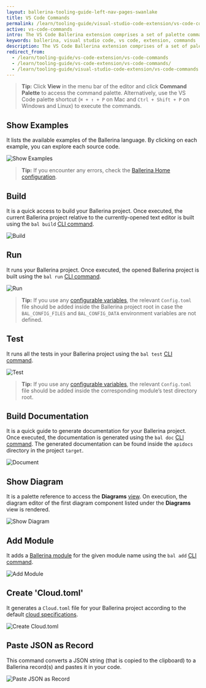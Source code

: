 ```yaml
---
layout: ballerina-tooling-guide-left-nav-pages-swanlake
title: VS Code Commands
permalink: /learn/tooling-guide/visual-studio-code-extension/vs-code-commands/
active: vs-code-commands
intro: The VS Code Ballerina extension comprises a set of palette commands to enable easy development using the inherent capabilities of the Ballerina language.
keywords: ballerina, visual studio code, vs code, extension, commands
description: The VS Code Ballerina extension comprises of a set of palette commands to enable easy development using the inherent capabilities of the Ballerina language.
redirect_from:
  - /learn/tooling-guide/vs-code-extension/vs-code-commands
  - /learn/tooling-guide/vs-code-extension/vs-code-commands/
  - /learn/tooling-guide/visual-studio-code-extension/vs-code-commands
---
```


>**Tip:** Click **View** in the menu bar of the editor and click **Command Palette** to access the command palette. Alternatively, use the VS Code palette shortcut (`⌘ + ↑ + P` on Mac and `Ctrl + Shift + P` on Windows and Linux) to execute the commands.

## Show Examples

It lists the available examples of the Ballerina language. By clicking on each example, you can explore each source code. 

![Show Examples](/learn/images/show-examples.gif)

>**Tip:** If you encounter any errors, check the [Ballerina Home configuration](/learn/tooling-guide/visual-studio-code-extension/configurations/#home).

## Build

It is a quick access to build your Ballerina project. Once executed, the current Ballerina project relative to the currently-opened text editor is built using the `bal build` [CLI command](/learn/tooling-guide/cli-tools/cli-commands/#core-commands).

![Build](/learn/images/build.gif)

## Run

It runs your Ballerina project. Once executed, the opened Ballerina project is built using the `bal run` [CLI command](/learn/tooling-guide/cli-tools/cli-commands/#core-commands).

![Run](/learn/images/run.gif)

>**Tip:** If you use any [configurable variables](/learn/user-guide/configurability/), the relevant `Config.toml` file should be added inside the Ballerina project root in case the `BAL_CONFIG_FILES` and `BAL_CONFIG_DATA` environment variables are not defined.

## Test

It runs all the tests in your Ballerina project using the `bal test` [CLI command](/learn/tooling-guide/cli-tools/cli-commands/#core-commands).

![Test](/learn/images/test-command.gif)

>**Tip:** If you use any [configurable variables](/learn/user-guide/configurability/), the relevant `Config.toml` file should be added inside the corresponding module’s test directory root.

## Build Documentation

It is a quick guide to generate documentation for your Ballerina project. Once executed, the documentation is generated using the `bal doc` [CLI command](/learn/tooling-guide/cli-tools/cli-commands/#core-commands). The generated documentation can be found inside the `apidocs` directory in the project `target`. 

![Document](/learn/images/document.gif)

## Show Diagram

It is a palette reference to access the **Diagrams** [view](/learn/tooling-guide/visual-studio-code-extension/diagram-editor/#diagrams-view). On execution, the diagram editor of the first diagram component listed under the **Diagrams** view is rendered.

![Show Diagram](/learn/images/show-diagram-view.gif)

## Add Module

It adds a [Ballerina module](/learn/user-guide/ballerina-packages/modules/) for the given module name using the `bal add` [CLI command](/learn/tooling-guide/cli-tools/cli-commands/#core-commands). 

![Add Module](/learn/images/add-module.gif)

## Create 'Cloud.toml'

It generates a `Cloud.toml` file for your Ballerina project according to the default [cloud specifications](https://github.com/ballerina-platform/ballerina-spec/blob/master/c2c/code-to-cloud-spec.md).

![Create Cloud.toml](/learn/images/create-cloud-toml.gif)

## Paste JSON as Record 

This command converts a JSON string (that is copied to the clipboard) to a Ballerina record(s) and pastes it in your code.

![Paste JSON as Record](/learn/images/paste-json-as-record.gif)

<style> #tree-expand-all , #tree-collapse-all, .cTocElements {display:none;} .cGitButtonContainer {padding-left: 40px;} </style>